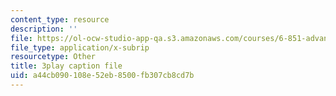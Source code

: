 ```yaml
---
content_type: resource
description: ''
file: https://ol-ocw-studio-app-qa.s3.amazonaws.com/courses/6-851-advanced-data-structures-spring-2012/a44cb090108e52eb8500fb307cb8cd7b_Mf9Nn9PbGsE.vtt
file_type: application/x-subrip
resourcetype: Other
title: 3play caption file
uid: a44cb090-108e-52eb-8500-fb307cb8cd7b
---
```

